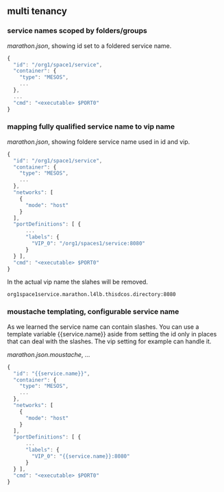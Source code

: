 ## multi tenancy


### service names scoped by folders/groups

*marathon.json*, showing id set to a foldered service name.
```js
{
  "id": "/org1/space1/service",
  "container": {
    "type": "MESOS",
    ...
  },
  ...
  "cmd": "<executable> $PORT0"
}

```

### mapping fully qualified service name to vip name

*marathon.json*, showing foldere service name used in id and vip.
```js
{
  "id": "/org1/space1/service",
  "container": {
    "type": "MESOS",
    ...
  },
  "networks": [
    {
      "mode": "host"
    }
  ],
  "portDefinitions": [ {
      ...
      "labels": {
        "VIP_0": "/org1/spaces1/service:8080"
      }
  } ],
  "cmd": "<executable> $PORT0"
}

```

In the actual vip name the slahes will be removed.

```
org1space1service.marathon.l4lb.thisdcos.directory:8080
```

### moustache templating, configurable service name

As we learned the service name can contain slashes. You can use a template variable {{service.name}} aside from setting the id only in places that can deal with the slashes. The vip setting for example can handle it.

*marathon.json.moustache*, ...
```js
{
  "id": "{{service.name}}",
  "container": {
    "type": "MESOS",
    ...
  },
  "networks": [
    {
      "mode": "host"
    }
  ],
  "portDefinitions": [ {
      ...
      "labels": {
        "VIP_0": "{{service.name}}:8080"
      }
  } ],
  "cmd": "<executable> $PORT0"
}

```


